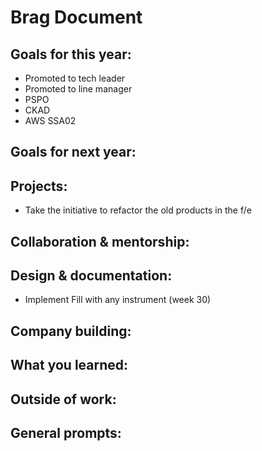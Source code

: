 # Brag Document

## Goals for this year:
- Promoted to tech leader
- Promoted to line manager
- PSPO
- CKAD
- AWS SSA02

## Goals for next year:

## Projects:
- Take the initiative to refactor the old products in the f/e

## Collaboration & mentorship:

## Design & documentation:
- Implement Fill with any instrument (week 30)

## Company building:

## What you learned:

## Outside of work:
  
## General prompts:

  
